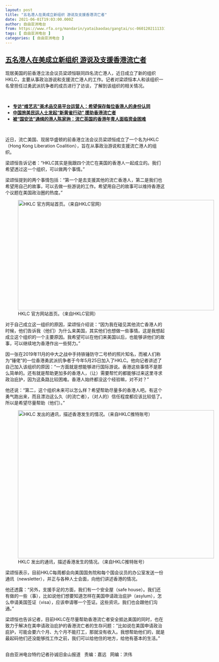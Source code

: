 ```yaml
---
layout: post
title: "五名港人在美成立新组织 游说及支援香港流亡者"
date: 2021-06-01T19:03:00.000Z
author: 自由亚洲电台
from: https://www.rfa.org/mandarin/yataibaodao/gangtai/sc-06012021113313.html
tags: [ 自由亚洲电台 ]
categories: [ 自由亚洲电台 ]
---
```

<!--1622574180000-->
[五名港人在美成立新组织 游说及支援香港流亡者](https://www.rfa.org/mandarin/yataibaodao/gangtai/sc-06012021113313.html)
------

<div>
<p></p><p>现居美国的前香港立法会议员梁颂恒联同四名流亡港人，近日成立了新的组织HKLC，主要从事政治游说和支援流亡港人的工作。记者对梁颂恒本人和该组织一名曾担任过勇武派抗争者的成员进行了访谈，了解到该组织的相关情况。</p><p><br/></p><ul><li><a href="https://www.rfa.org/mandarin/yataibaodao/gangtai/sc-05072021140421.html"><strong>专访“维艺志”美术品交易平台运营人：希望保存每位香港人的身份认同</strong></a></li><li><strong><a href="https://www.rfa.org/mandarin/yataibaodao/gangtai/sc-02192021074903.html">中国旅美民运人士发起“新黄雀行动” 援助香港流亡者</a></strong></li><li><strong><a href="https://www.rfa.org/mandarin/yataibaodao/gangtai/sc-11282020202449.html">被“国安法”通缉的港人陈家驹：流亡英国的香港年青人面临资金困难</a></strong></li></ul><p><br/></p><p>近日，流亡美国、现居华盛顿的前香港立法会议员梁颂恒成立了一个名为HKLC（Hong Kong Liberation Coalition），旨在从事政治游说和支援流亡港人的组织。</p><p>梁颂恒告诉记者：“HKLC其实是我跟四个流亡在美国的香港人一起成立的。我们希望透过这一个组织，可以做两个事情。”</p><p>梁颂恒提到的两个事情包括：“第一个是去支援其他的流亡香港人，第二是我们也希望用自己的故事，可以去做一些游说的工作。希望用自己的故事可以维持香港这个议题在美国政治圈的热度。”</p><p><figure class="image-richtext image-inline captioned" style="width:620px;"><img alt="HKLC 官方网站首页。（来自HKLC官网）" height="349" src="https://www.rfa.org/mandarin/yataibaodao/gangtai/sc-06012021113313.html/sc0601.jpg/@@images/144b9460-cdb1-497e-8593-08468c364c8e.jpeg" title="sc0601.jpg" width="620"/><figcaption class="image-caption">HKLC 官方网站首页。（来自HKLC官网）</figcaption><small></small></figure></p><p>对于自己成立这一组织的原因，梁颂恒介绍说：“因为我在碰见其他流亡香港人的时候，他们告诉我（他们）为什么来美国，其实他们也想做一些事情。这是我想起成立这个组织的一个主要原因。我希望可以在他们来美国以后，也能够讲他们的故事，可以继续地为香港作出一些努力。”</p><p>因一张在2019年11月的中大之战中手持铁锤防守二号桥的照片知名，而被人们称为“锤佬”的一位香港勇武派抗争者于今年5月25日加入了HKLC。他向记者讲述了自己加入该组织的原因：“一方面就是想能够进行国际游说。香港这些事情不是那么简单的。还有就是帮助更加多的香港人，（让）需要帮忙的都能够过来这里寻求政治庇护，因为这条路比较困难。香港人始终都没这个经验嘛，对不对？”</p><p>他还说：“第二，这个组织未来可以怎么样？希望帮助尽量多的香港人吧。有这个勇气跑出来，而且漂泊这么久（的流亡者），（对人的）信任程度都应该比较低了。所以是希望尽量帮助（他们）。”</p><p><figure class="image-richtext image-inline captioned" style="width:620px;"><img alt="HKLC 发出的通讯，描述香港发生的情况。（来自HKLC推特账号）" height="469" src="https://www.rfa.org/mandarin/yataibaodao/gangtai/sc-06012021113313.html/m0601-sc3.jpg/@@images/4890b0c9-df66-44d8-9da3-becc71e95d02.jpeg" title="M0601-SC3.JPG" width="620"/><figcaption class="image-caption">HKLC 发出的通讯，描述香港发生的情况。（来自HKLC推特账号）</figcaption><small></small></figure></p><p>梁颂恒表示，目前HKLC每周都会向美国国务院和每个国会议员的办公室发送一份通讯（newsletter），并正与各种人士会面，向他们讲述香港的情况。</p><p>他还透露：“另外，支援手足的方面，我们有一个安全屋（safe house）。我们还有做的一些（事），比如说他们想要知道怎样在美国申请政治庇护（asylum），怎么申请美国签证（visa），应该申请哪一个签证。这些资讯，我们也会跟他们沟通。”</p><p>梁颂恒也告诉记者，目前HKLC在尽量帮助香港流亡者安全抵达美国的同时，也在致力于解决在美申请政治庇护的香港流亡者的生存问题：“比如说在美国申请政治庇护，可能会要六个月、九个月不能打工，那就没有收入。我想帮助他们的，就是最起码他们还没能够找工作之前，我们可以给他住的地方，给他有基本的生活。”</p><p><br/>自由亚洲电台特约记者孙诚旧金山报道   责编：嘉远   网编：洪伟</p>
</div>
